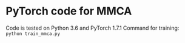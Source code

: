 # PyTorch code for MMCA
Code is tested on Python 3.6 and PyTorch 1.7.1
Command for training:  
```python train_mmca.py```

  
